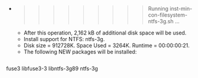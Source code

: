 * >>>>>>>>> Running inst-min-con-filesystem-ntfs-3g.sh ...
  * After this operation, 2,162 kB of additional disk space will be used.
  * Install support for NTFS: ntfs-3g.
  * Disk size = 912728K. Space Used = 3264K. Runtime = 00:00:00:21.
  * The following NEW packages will be installed:
  ```bash
fuse3 libfuse3-3 libntfs-3g89 ntfs-3g
  ```
